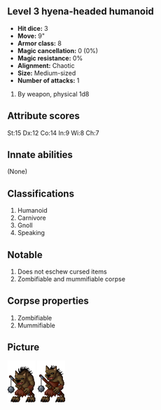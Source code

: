 ## Level 3 hyena-headed humanoid
- **Hit dice:** 3
- **Move:** 9"
- **Armor class:** 8
- **Magic cancellation:** 0 (0%)
- **Magic resistance:** 0%
- **Alignment:** Chaotic
- **Size:** Medium-sized
- **Number of attacks:** 1
1. By weapon, physical 1d8
## Attribute scores
St:15 Dx:12 Co:14 In:9 Wi:8 Ch:7
## Innate abilities
(None)
## Classifications
1. Humanoid
2. Carnivore
3. Gnoll
4. Speaking
## Notable
1. Does not eschew cursed items
2. Zombifiable and mummifiable corpse
## Corpse properties
1. Zombifiable
2. Mummifiable
## Picture
![Gnoll](https://github.com/hyvanmielenpelit/GnollHackTileSet/blob/main/Monsters/gnoll/gnoll.png) ![Gnoll](https://github.com/hyvanmielenpelit/GnollHackTileSet/blob/main/Monsters/gnoll/gnoll_female.png)
